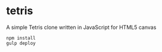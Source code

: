 # tetris
A simple Tetris clone written in JavaScript for HTML5 canvas

```
npm install
gulp deploy
```
